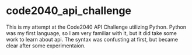 # code2040_api_challenge
This is my attempt at the Code2040 API Challenge utilizing Python. Python was my first language, so I am very familiar with it, but it did take some work to learn about api. The syntax was confusting at first, but became clear after some experimentaion.<br />
